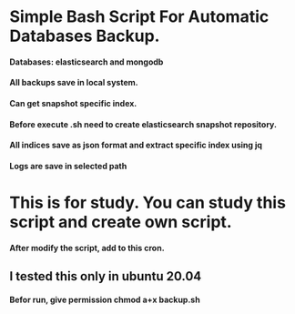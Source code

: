 # Simple Bash Script For Automatic Databases Backup.
#### Databases: elasticsearch and mongodb
#### All backups save in local system.
#### Can get snapshot specific index. 
#### Before execute .sh need to create elasticsearch snapshot repository.
#### All indices save as json format and extract specific index using jq
#### Logs are save in selected path
# This is for study. You can study this script and create own script.
#### After modify the script, add to this cron.
## I tested this only in ubuntu 20.04
#### Befor run, give permission chmod a+x backup.sh
